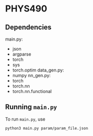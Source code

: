 # PHYS490

## Dependencies
main.py:
- json
- argparse
- torch
- sys
- torch.optim
data_gen.py:
- numpy
nn_gen.py:
- torch
- torch.nn
- torch.nn.functional

## Running `main.py`

To run `main.py`, use

```sh
python3 main.py param/param_file.json
```
